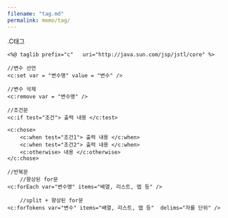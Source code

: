 ```yaml
---
filename: "tag.md"
permalink: memo/tag/
---
```


.C태그

	<%@ taglib prefix="c"   uri="http://java.sun.com/jsp/jstl/core" %>
	
	//변수 선언	
	<c:set var = "변수명" value = "변수" />
	
	//변수 삭제
	<c:remove var = "변수명" />
	
	//조건문
	<c:if test="조건"> 출력 내용 </c:test>
	
	<c:chose>
		<c:when test="조건1"> 출력 내용 </c:when>
		<c:when test="조건2"> 출력 내용 </c:when>
		<c:otherwise> 내용 </c:otherwise>
	</c:chose>
	
	//반복문
		//향상된 for문
	<c:forEach var="변수명" items="배열, 리스트, 맵 등" />
	
		//split + 향상된 for문
	<c:forTokens var="변수" items="배열, 리스트, 맵 등"  delims="자를 단위" />
